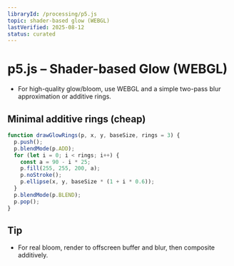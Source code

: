 ```yaml
---
libraryId: /processing/p5.js
topic: shader-based glow (WEBGL)
lastVerified: 2025-08-12
status: curated
---
```


# p5.js – Shader-based Glow (WEBGL)

- For high-quality glow/bloom, use WEBGL and a simple two-pass blur approximation or additive rings.

## Minimal additive rings (cheap)
```js
function drawGlowRings(p, x, y, baseSize, rings = 3) {
  p.push();
  p.blendMode(p.ADD);
  for (let i = 0; i < rings; i++) {
    const a = 90 - i * 25;
    p.fill(255, 255, 200, a);
    p.noStroke();
    p.ellipse(x, y, baseSize * (1 + i * 0.6));
  }
  p.blendMode(p.BLEND);
  p.pop();
}
```

## Tip
- For real bloom, render to offscreen buffer and blur, then composite additively.
